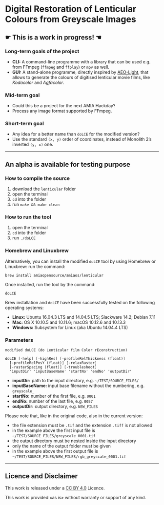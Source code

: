 # Digital Restoration of Lenticular Colours from Greyscale Images

## ☛ **This is a work in progress!** ☚

### Long-term goals of the project

- **CLI:** A command-line programme with a library that can be used e.g. from FFmpeg (`ffmpeg` and `ffplay`) or `mpv` as well.
- **GUI:** A stand-alone programme, directly inspired by [AEO-Light](https://usc-imi.github.io/aeo-light/), that allows to generate the colours of digitised lenticular movie films, like _Kodacolor_ and _Agfacolor_.

### Mid-term goal

- Could this be a project for the next AMIA Hackday?
- Process any image format supported by FFmpeg.

### Short-term goal

- Any idea for a better name than `doLCE` for the modified version?
- Use the standard `(x, y)` order of coordinates, instead of Monolith 2’s inverted `(y, x)` one.

---

## An alpha is available for testing purpose

### How to compile the source

1. download the `lenticular` folder
1. open the terminal
1. `cd` into the folder
1. run `make && make clean`

### How to run the tool

1. open the terminal
1. `cd` into the folder
1. run `./doLCE`

### Homebrew and Linuxbrew

Alternatively, you can install the modified `doLCE` tool by using Homebrew or Linuxbrew: run the command:

```
brew install amiaopensource/amiaos/lenticular
```

Once installed, run the tool by the command:

```
doLCE
```

Brew installation and `doLCE` have been successfully tested on the following operating systems:

- **Linux:** Ubuntu 16.04.3 LTS and 14.04.5 LTS; Slackware 14.2; Debian 7.11
- **Mac:** OS X 10.10.5 and 10.11.6; macOS 10.12.6 and 10.13.3
- **Windows:** Subsystem for Linux (aka Ubuntu 14.04.4 LTS)

### Parameters

```
modified doLCE (do Lenticular film Color rEconstruction)

doLCE [-help] [-highRes] [-profileRelThickness (float)]
  [-profileRelPosY (float)] [-relaxRaster]
  [-rasterSpacing (float)] [-troubleshoot]
  'inputDir' 'inputBaseName' 'startNo' 'endNo' 'outputDir'
```

- **inputDir:** path to the input directory, e.g. `~/TEST/SOURCE_FILES/`
- **inputBaseName:** input base filename without the numbering, e.g. `greyscale_`
- **startNo:** number of the first file, e.g. `0001`
- **endNo:** number of the last file, e.g. `0057`
- **outputDir:** output directory, e.g. `NEW_FILES`

Please note that, like in the original code, also in the current version:

- the file extension must be `.tif` and the extension `.tiff` is not allowed
- in the example above the first input file is `~/TEST/SOURCE_FILES/greyscale_0001.tif`
- the output directory must be nested inside the input directory
- only the name of the output folder must be given
- in the example above the first output file is `~/TEST/SOURCE_FILES/NEW_FILES/rgb_greyscale_0001.tif`

---

## Licence and Disclaimer

This work is released under a [CC BY 4.0](https://creativecommons.org/licenses/by/4.0/) Licence.

This work is provided «as is» without warranty or support of any kind.
